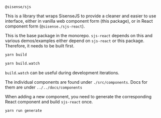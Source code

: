 `@sisense/sjs`

This is a library that wraps SisenseJS to provide a cleaner and easier to use interface, either in vanilla web component form (this package), or in React component form (`@sisense./sjs-react`).

This is the base package in the monorepo. `sjs-react` depends on this and various demos/examples either depend on `sjs-react` or this package. Therefore, it needs to be built first.

```sh
yarn build
```
```sh
yarn build.watch
```

`build.watch` can be useful during development iterations.

The individual components are found under `./src/components`. Docs for them are under `../../docs/components`

When adding a new component, you need to generate the corresponding React component and build `sjs-react` once.

```sh 
yarn run generate
```
